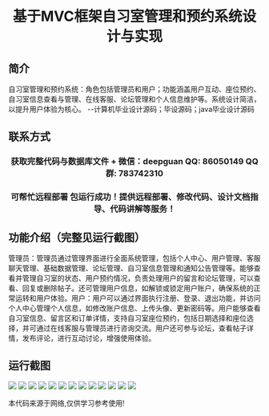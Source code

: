 <p><h1 align="center">基于MVC框架自习室管理和预约系统设计与实现</h1></p>

## 简介
自习室管理和预约系统：角色包括管理员和用户；功能涵盖用户互动、座位预约、自习室信息查看与管理、在线客服、论坛管理和个人信息维护等。系统设计简洁，以提升用户体验为核心。    --计算机毕业设计源码；毕设源码；java毕业设计源码


## 联系方式
<p><h3 align="center">获取完整代码与数据库文件 + 微信：deepguan QQ: 86050149 QQ群: 783742310</h3></p>
<p><h3 align="center">可帮忙远程部署 包运行成功！提供远程部署、修改代码、设计文档指导、代码讲解等服务！</h3></p>

## 功能介绍（完整见运行截图）
管理员：管理员通过管理界面进行全面系统管理，包括个人中心、用户管理、客服聊天管理、基础数据管理、论坛管理、自习室信息管理和通知公告管理等。能够查看并管理自习室的状态、用户预约情况，负责处理用户的留言和论坛管理，可以查看、回复或删除帖子。还可管理用户信息，如解锁或锁定用户账户，确保系统的正常运转和用户体验。用户：用户可以通过界面执行注册、登录、退出功能，并访问个人中心管理个人信息，如修改账户信息、上传头像、更新密码等。用户能够查看自习室信息、留言区和订单详情，支持自习室座位预约，包括日期选择和座位选择，并可通过在线客服与管理员进行咨询交流。用户还可参与论坛，查看帖子详情，发布评论，进行互动讨论，增强使用体验。


## 运行截图
![](img/001.jpg)
![](img/002.jpg)
![](img/003.jpg)
![](img/004.jpg)
![](img/005.jpg)
![](img/006.jpg)
![](img/007.jpg)
![](img/008.jpg)
![](img/009.jpg)
![](img/010.jpg)
![](img/011.jpg)
![](img/012.jpg)
![](img/013.jpg)

<p>本代码来源于网络,仅供学习参考使用!</p>
